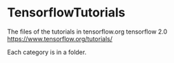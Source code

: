 # TensorflowTutorials
The files of the tutorials in tensorflow.org tensorflow 2.0
https://www.tensorflow.org/tutorials/

Each category is in a folder.